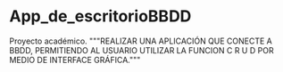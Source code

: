 # App_de_escritorioBBDD
Proyecto académico.
"""REALIZAR UNA APLICACIÓN QUE CONECTE A  BBDD,
PERMITIENDO AL USUARIO UTILIZAR LA FUNCION C R U D POR MEDIO DE INTERFACE GRÁFICA."""
